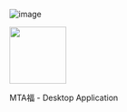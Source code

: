 ![image](https://user-images.githubusercontent.com/45575898/136365602-a8906757-c5f2-44ab-8004-b9058f2e6883.png)
 
 <img src="https://your-image-url.type" width="100" height="100">
 
 MTA福 - Desktop Application
